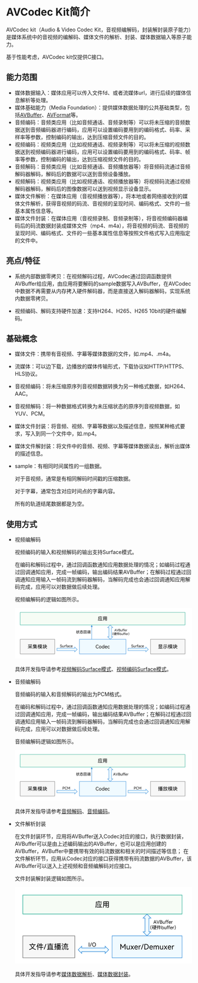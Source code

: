 # AVCodec Kit简介
AVCodec kit（Audio & Video Codec Kit，音视频编解码，封装解封装原子能力）是媒体系统中的音视频的编解码、媒体文件的解析、封装、媒体数据输入等原子能力。

基于性能考虑，AVCodec kit仅提供C接口。

## 能力范围
- 媒体数据输入：媒体应用可以传入文件fd、或者流媒体url，进行后续的媒体信息解析等处理。
- 媒体基础能力（Media Foundation）：提供媒体数据处理的公共基础类型，包括[AVBuffer](../../reference/apis-avcodec-kit/native__avbuffer_8h.md)、[AVFormat](../../reference/apis-avcodec-kit/native__avformat_8h.md)等。
- 音频编码：音频类应用（比如音频通话、音频录制等）可以将未压缩的音频数据送到音频编码器进行编码，应用可以设置编码要用到的编码格式、码率、采样率等参数，控制编码的输出，达到压缩音频文件的目的。
- 视频编码：视频类应用（比如视频通话、视频录制等）可以将未压缩的视频数据送到视频编码器进行编码，应用可以设置编码要用到的编码格式、码率、帧率等参数，控制编码的输出，达到压缩视频文件的目的。
- 音频解码：音频类应用（比如音频通话、音频播放器等）将音频码流通过音频解码器解码，解码后的数据可以送到音频设备播放。
- 视频解码：视频类应用（比如视频通话、视频播放器等）将视频码流通过视频解码器解码，解码后的图像数据可以送到视频显示设备显示。
- 媒体文件解析：在媒体应用（音视频播放器等），将本地或者网络接收到的媒体文件解析，获得音视频的码流、音视频的呈现时间、编码格式、文件的一些基本属性信息等。
- 媒体文件封装：在媒体应用（音视频录制、音频录制等），将音视频编码器编码后的码流数据封装成媒体文件（mp4、m4a），将音视频的码流、音视频的呈现时间、编码格式、文件的一些基本属性信息等按照文件格式写入应用指定的文件中。

## 亮点/特征
- 系统内部数据零拷贝：在视频解码过程，AVCodec通过回调函数提供AVBuffer给应用，由应用将要解码的sample数据写入AVBuffer，在AVCodec中数据不再需要从内存拷入硬件解码器，而是直接送入解码器解码，实现系统内数据零拷贝。

- 视频编码、解码支持硬件加速：支持H264、H265、H265 10bit的硬件编解码。

## 基础概念
- 媒体文件：携带有音视频、字幕等媒体数据的文件，如.mp4、.m4a。
- 流媒体：可以边下载，边播放的媒体传输形式，下载协议如HTTP/HTTPS、HLS协议。
- 音视频编码：将未压缩原序列音视频数据转换为另一种格式数据，如H264、AAC。
- 音视频解码：将一种数据格式转换为未压缩状态的原序列音视频数据，如YUV、PCM。
- 媒体文件封装：将音频、视频、字幕等数据以及描述信息，按照某种格式要求，写入到同一个文件中，如.mp4。
- 媒体文件解封装：将文件中的音频、视频、字幕等媒体数据读出，解析出媒体的描述信息。
- sample：有相同时间属性的一组数据。

  对于音视频，通常是有相同解码时间戳的压缩数据。

  对于字幕，通常包含对应时间点的字幕内容。

  所有的轨道结尾数据都是为空。

## 使用方式
- 视频编解码

  视频编码的输入和视频解码的输出支持Surface模式。

  在编码和解码过程中，通过回调函数通知应用数据处理的情况；如编码过程通过回调通知应用，完成一帧编码，输出编码结果AVBuffer；在解码过程通过回调通知应用输入一帧码流到解码器解码，当解码完成也会通过回调通知应用解码完成，应用可以对数据做后续处理。

  视频编解码的逻辑如图所示。
  
  ![](figures/avcodec-vcodec-logic.png)

  具体开发指导请参考[视频解码Surface模式](video-decoding.md#surface模式)、[视频编码Surface模式](video-encoding.md#surface模式)。

- 音频编解码

  音频编码的输入和音频解码的输出为PCM格式。

  在编码和解码过程中，通过回调函数通知应用数据处理的情况；如编码过程通过回调通知应用，完成一帧编码，输出编码结果AVBuffer；在解码过程通过回调通知应用输入一帧码流到解码器解码，当解码完成也会通过回调通知应用解码完成，应用可以对数据做后续处理。

  音频编解码逻辑如图所示。

  ![](figures/avcodec-acodec-logic.png)

  具体开发指导请参考[音频解码](audio-decoding.md)、[音频编码](audio-encoding.md)。


- 文件解析封装

  在文件封装环节，应用将AVBuffer送入Codec对应的接口，执行数据封装，AVBuffer可以是由上述编码输出的AVBuffer，也可以是应用创建的AVBuffer，AVBuffer中要携带有效的码流数据和相关的时间描述等信息；
  在文件解析环节，应用从Codec对应的接口获得携带有码流数据的AVBuffer，该AVBuffer可以送入上述视频和音频编解码对应接口。

  文件封装解封装逻辑如图所示。

  ![](figures/avcodec-muxer-demuxer-logic.png)

  具体开发指导请参考[媒体数据解析](audio-video-demuxer.md)、[媒体数据封装](audio-video-muxer.md)。
